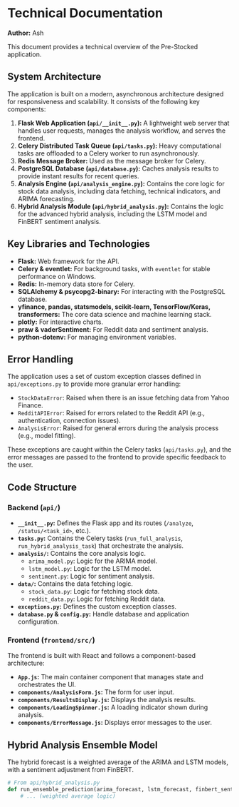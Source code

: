 # Technical Documentation

**Author:** Ash

This document provides a technical overview of the Pre-Stocked application.

## System Architecture

The application is built on a modern, asynchronous architecture designed for responsiveness and scalability. It consists of the following key components:

1.  **Flask Web Application (`api/__init__.py`):** A lightweight web server that handles user requests, manages the analysis workflow, and serves the frontend.
2.  **Celery Distributed Task Queue (`api/tasks.py`):** Heavy computational tasks are offloaded to a Celery worker to run asynchronously.
3.  **Redis Message Broker:** Used as the message broker for Celery.
4.  **PostgreSQL Database (`api/database.py`):** Caches analysis results to provide instant results for recent queries.
5.  **Analysis Engine (`api/analysis_engine.py`):** Contains the core logic for stock data analysis, including data fetching, technical indicators, and ARIMA forecasting.
6.  **Hybrid Analysis Module (`api/hybrid_analysis.py`):** Contains the logic for the advanced hybrid analysis, including the LSTM model and FinBERT sentiment analysis.

## Key Libraries and Technologies

*   **Flask:** Web framework for the API.
*   **Celery & eventlet:** For background tasks, with `eventlet` for stable performance on Windows.
*   **Redis:** In-memory data store for Celery.
*   **SQLAlchemy & psycopg2-binary:** For interacting with the PostgreSQL database.
*   **yfinance, pandas, statsmodels, scikit-learn, TensorFlow/Keras, transformers:** The core data science and machine learning stack.
*   **plotly:** For interactive charts.
*   **praw & vaderSentiment:** For Reddit data and sentiment analysis.
*   **python-dotenv:** For managing environment variables.

## Error Handling

The application uses a set of custom exception classes defined in `api/exceptions.py` to provide more granular error handling:

*   `StockDataError`: Raised when there is an issue fetching data from Yahoo Finance.
*   `RedditAPIError`: Raised for errors related to the Reddit API (e.g., authentication, connection issues).
*   `AnalysisError`: Raised for general errors during the analysis process (e.g., model fitting).

These exceptions are caught within the Celery tasks (`api/tasks.py`), and the error messages are passed to the frontend to provide specific feedback to the user.

## Code Structure

### Backend (`api/`)

*   **`__init__.py`:** Defines the Flask app and its routes (`/analyze`, `/status/<task_id>`, etc.).
*   **`tasks.py`:** Contains the Celery tasks (`run_full_analysis`, `run_hybrid_analysis_task`) that orchestrate the analysis.
*   **`analysis/`:** Contains the core analysis logic.
    *   `arima_model.py`: Logic for the ARIMA model.
    *   `lstm_model.py`: Logic for the LSTM model.
    *   `sentiment.py`: Logic for sentiment analysis.
*   **`data/`:** Contains the data fetching logic.
    *   `stock_data.py`: Logic for fetching stock data.
    *   `reddit_data.py`: Logic for fetching Reddit data.
*   **`exceptions.py`:** Defines the custom exception classes.
*   **`database.py` & `config.py`:** Handle database and application configuration.

### Frontend (`frontend/src/`)

The frontend is built with React and follows a component-based architecture:

*   **`App.js`:** The main container component that manages state and orchestrates the UI.
*   **`components/AnalysisForm.js`:** The form for user input.
*   **`components/ResultsDisplay.js`:** Displays the analysis results.
*   **`components/LoadingSpinner.js`:** A loading indicator shown during analysis.
*   **`components/ErrorMessage.js`:** Displays error messages to the user.

## Hybrid Analysis Ensemble Model

The hybrid forecast is a weighted average of the ARIMA and LSTM models, with a sentiment adjustment from FinBERT.

```python
# From api/hybrid_analysis.py
def run_ensemble_prediction(arima_forecast, lstm_forecast, finbert_sentiment):
    # ... (weighted average logic)
```
